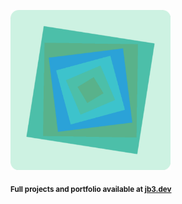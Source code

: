 <a href="https://github.com/jb3/fractal"><img width="256px" src="fractal-20251101-065259.png"/></a>

<sub>**Full projects and portfolio available at [jb3.dev](https://jb3.dev/)**</sub>
